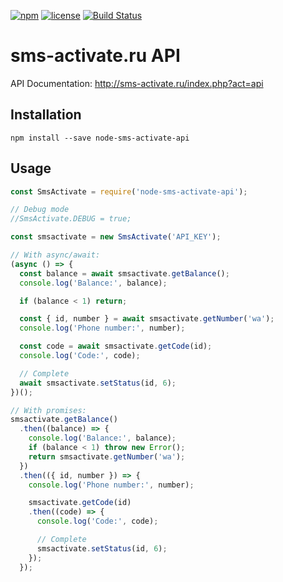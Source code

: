 [![npm](https://img.shields.io/npm/v/node-sms-activate-api.svg?style=flat-square)](https://www.npmjs.com/package/node-sms-activate-api)
[![license](https://img.shields.io/github/license/Bannerets/node-sms-activate-api.svg?style=flat-square)](https://github.com/Bannerets/node-sms-activate-api)
[![Build Status](https://travis-ci.org/Bannerets/node-sms-activate-api.svg?branch=master)](https://travis-ci.org/Bannerets/node-sms-activate-api)

# sms-activate.ru API

API Documentation: <http://sms-activate.ru/index.php?act=api>

## Installation

`npm install --save node-sms-activate-api`

## Usage

```javascript
const SmsActivate = require('node-sms-activate-api');

// Debug mode
//SmsActivate.DEBUG = true;

const smsactivate = new SmsActivate('API_KEY');

// With async/await:
(async () => {
  const balance = await smsactivate.getBalance();
  console.log('Balance:', balance);

  if (balance < 1) return;

  const { id, number } = await smsactivate.getNumber('wa');
  console.log('Phone number:', number);

  const code = await smsactivate.getCode(id);
  console.log('Code:', code);

  // Complete
  await smsactivate.setStatus(id, 6);
})();

// With promises:
smsactivate.getBalance()
  .then((balance) => {
    console.log('Balance:', balance);
    if (balance < 1) throw new Error();
    return smsactivate.getNumber('wa');
  })
  .then(({ id, number }) => {
    console.log('Phone number:', number);

    smsactivate.getCode(id)
    .then((code) => {
      console.log('Code:', code);

      // Complete
      smsactivate.setStatus(id, 6);
    });
  });
```
